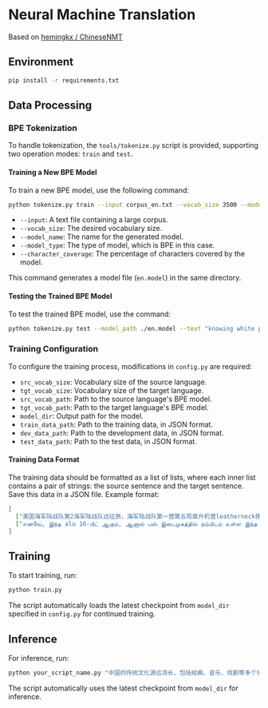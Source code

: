 # Neural Machine Translation

Based on [hemingkx / ChineseNMT](https://github.com/hemingkx/ChineseNMT)

## Environment
```bash
pip install -r requirements.txt
```

## Data Processing

### BPE Tokenization

To handle tokenization, the `tools/tokenize.py` script is provided, supporting two operation modes: `train` and `test`.

#### Training a New BPE Model

To train a new BPE model, use the following command:

```bash
python tokenize.py train --input corpus_en.txt --vocab_size 3500 --model_name en --model_type bpe --character_coverage 0.9995
```

- `--input`: A text file containing a large corpus.
- `--vocab_size`: The desired vocabulary size.
- `--model_name`: The name for the generated model.
- `--model_type`: The type of model, which is BPE in this case.
- `--character_coverage`: The percentage of characters covered by the model.

This command generates a model file (`en.model`) in the same directory.

#### Testing the Trained BPE Model

To test the trained BPE model, use the command:

```bash
python tokenize.py test --model_path ./en.model --text "knowing white people , that's probably the baby father"
```

### Training Configuration

To configure the training process, modifications in `config.py` are required:

- `src_vocab_size`: Vocabulary size of the source language.
- `tgt_vocab_size`: Vocabulary size of the target language.
- `src_vocab_path`: Path to the source language's BPE model.
- `tgt_vocab_path`: Path to the target language's BPE model.
- `model_dir`: Output path for the model.
- `train_data_path`: Path to the training data, in JSON format.
- `dev_data_path`: Path to the development data, in JSON format.
- `test_data_path`: Path to the test data, in JSON format.

#### Training Data Format

The training data should be formatted as a list of lists, where each inner list contains a pair of strings: the source sentence and the target sentence. Save this data in a JSON file. Example format:

```json
[
  ["美国海军陆战队第2海军陆战队远征旅，海军陆战队第一营第五局直升机营leatherneck夜晚的空中打击在阿富汗的赫尔曼德省星期四2009年7月2日。", "us marines from the 2nd marine expeditionary brigade, 1st battalion 5th marines board helicopters at camp leatherneck for a night air assault in afghanistan's helmand province thursday july 2, 2009."],
  ["எனவே, இந்த alu 16-பிட் ஆகும், ஆனால் பஸ் இடைமுகத்தில் நம்மிடம் உள்ள இந்த சேர்க்கை இது 20-பிட் ஆகும்.", "so, this alu is 16-bit whereas, this adder that we have in bus interface this is 20-bit."]
]
```

## Training

To start training, run:

```bash
python train.py
```

The script automatically loads the latest checkpoint from `model_dir` specified in `config.py` for continued training.

## Inference

For inference, run:

```bash
python your_script_name.py "中国的传统文化源远流长，包括绘画、音乐、戏剧等多个领域。" --beam_search
```

The script automatically uses the latest checkpoint from `model_dir` for inference.
